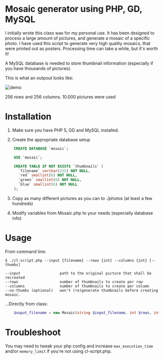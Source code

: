 Mosaic generator using PHP, GD, MySQL
=====================================

I initially wrote this class was for my personal use. It has been designed to process a large amount of pictures, and generate a mosaic of a specific photo. I have used this script to generate very high quality mosaics, that were printed out as posters. Processing time can take a while, but it's worth it!

A MySQL database is needed to store thumbnail information (especially if you have thousands of pictures).

This is what an outpout looks like:

![demo](https://github.com/eflorit/mosaic-generator/raw/master/examples/output-demo.jpg)

256 rows and 256 columns.
10.000 pictures were used



Installation
============

1. Make sure you have PHP 5, GD and MySQL installed.

2. Create the appropriate database setup

```sql
	CREATE DATABASE `mosaic`;

	USE `mosaic`;

	CREATE TABLE IF NOT EXISTS `thumbnails` (
	  `filename` varchar(255) NOT NULL,
	  `red` smallint(6) NOT NULL,
	  `green` smallint(6) NOT NULL,
	  `blue` smallint(6) NOT NULL
	);
```
3. Copy as many different pictures as you can to ./photos (at least a few hundreds)

4. Modify variables from Mosaic.php to your needs (especially database info)


Usage
=====

From command line:
```
$ ./cl-script.php --input {filename} --rows {int} --columns {int} [--thumbs]

--input                  path to the original picture that shall be recreated
--rows                   number of thumbnails to create per row
--columns                number of thumbnails to create per column
--no-thumbs (optional)   won't (re)generate thumbnails before creating mosaic.
```

...Directly from class:

```php
	$ouput_filename = new Mosaic(string $input_filename, int $rows, int $columns [, bool $gen_thumbs = true ] );
```

Troubleshoot
============

You may need to tweak your php config and increase `max_execution_time` and/or `memory_limit` if you're not using cl-script.php.